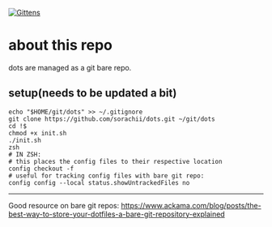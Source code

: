 [![Gittens](http://gittens.r15.railsrumble.com//badge/sorachii/dots)](http://gittens.r15.railsrumble.com/gitten/sorachii/dots)

# about this repo
dots are managed as a git bare repo.

## setup(needs to be updated a bit)
```
echo "$HOME/git/dots" >> ~/.gitignore
git clone https://github.com/sorachii/dots.git ~/git/dots
cd !$
chmod +x init.sh
./init.sh
zsh
# IN ZSH:
# this places the config files to their respective location
config checkout -f
# useful for tracking config files with bare git repo:
config config --local status.showUntrackedFiles no
```

---
Good resource on bare git repos: https://www.ackama.com/blog/posts/the-best-way-to-store-your-dotfiles-a-bare-git-repository-explained

